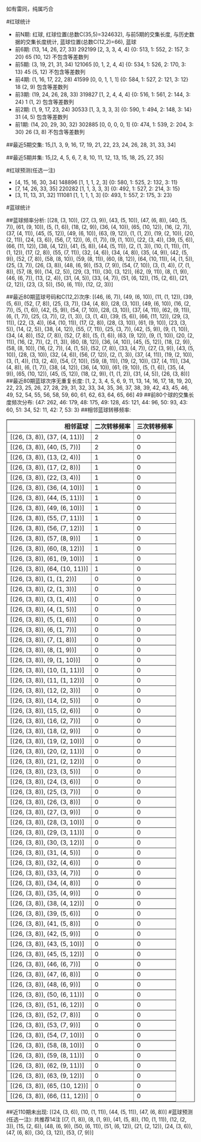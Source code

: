 <!-- 
.. title: 大乐透15080期(2015-07-13)数据分析报告
.. slug: dlott-15080-2015-07-13-report
.. date: 2015-07-14 08:00:00 UTC+08:00
.. tags: Lottery
.. link: 
.. description: 
.. type: text
-->

如有雷同，纯属巧合

<!-- TEASER_END-->

#红球统计

- 前N期: 红球, 红球位置(总数C(35,5)=324632), 与前5期的交集长度, 与历史数据的交集长度统计, 蓝球位置(总数C(12,2)=66), 蓝球
- 前6期: (13, 14, 26, 27, 33) 292199 [2, 3, 3, 4, 4] {0: 513, 1: 552, 2: 157, 3: 20} 65 (10, 12) 不包含等差数列
- 前5期: (3, 19, 21, 31, 34) 121065 [0, 1, 2, 4, 4] {0: 534, 1: 526, 2: 170, 3: 13} 45 (5, 12) 不包含等差数列
- 前4期: (1, 16, 17, 22, 28) 41599 [0, 0, 1, 1, 1] {0: 584, 1: 527, 2: 121, 3: 12} 18 (2, 9) 包含等差数列
- 前3期: (19, 24, 26, 28, 33) 319827 [1, 2, 4, 4, 4] {0: 516, 1: 561, 2: 144, 3: 24} 1 (1, 2) 包含等差数列
- 前2期: (1, 9, 17, 23, 24) 30533 [1, 3, 3, 3, 3] {0: 590, 1: 494, 2: 148, 3: 14} 31 (4, 5) 包含等差数列
- 前1期: (14, 20, 29, 30, 32) 302885 [0, 0, 0, 0, 1] {0: 474, 1: 539, 2: 204, 3: 30} 26 (3, 8) 不包含等差数列

##最近5期交集:
15,[1, 3, 9, 16, 17, 19, 21, 22, 23, 24, 26, 28, 31, 33, 34]

##最近5期并集:
15,[2, 4, 5, 6, 7, 8, 10, 11, 12, 13, 15, 18, 25, 27, 35]

#红球预测(任选一注)

- [4, 15, 16, 30, 34] 148896 [1, 1, 1, 2, 3] {0: 580, 1: 525, 2: 132, 3: 11}
- [7, 14, 26, 33, 35] 220282 [1, 1, 3, 3, 3] {0: 492, 1: 527, 2: 214, 3: 15}
- [3, 11, 13, 31, 32] 111081 [1, 1, 1, 1, 3] {0: 493, 1: 557, 2: 175, 3: 23}

#蓝球统计

##蓝球频率分析:
[(28, (3, 10)), (27, (3, 9)), (43, (5, 10)), (47, (6, 8)), (40, (5, 7)), (61, (9, 10)), (5, (1, 6)), (18, (2, 9)), (36, (4, 10)), (65, (10, 12)), (16, (2, 7)), (37, (4, 11)), (45, (5, 12)), (49, (6, 10)), (63, (9, 12)), (1, (1, 2)), (19, (2, 10)), (20, (2, 11)), (24, (3, 6)), (56, (7, 12)), (6, (1, 7)), (9, (1, 10)), (22, (3, 4)), (39, (5, 6)), (66, (11, 12)), (38, (4, 12)), (41, (5, 8)), (44, (5, 11)), (2, (1, 3)), (10, (1, 11)), (11, (1, 12)), (17, (2, 8)), (55, (7, 11)), (32, (4, 6)), (34, (4, 8)), (35, (4, 9)), (42, (5, 9)), (52, (7, 8)), (58, (8, 10)), (59, (8, 11)), (60, (8, 12)), (64, (10, 11)), (4, (1, 5)), (25, (3, 7)), (26, (3, 8)), (48, (6, 9)), (53, (7, 9)), (54, (7, 10)), (3, (1, 4)), (7, (1, 8)), (57, (8, 9)), (14, (2, 5)), (29, (3, 11)), (30, (3, 12)), (62, (9, 11)), (8, (1, 9)), (46, (6, 7)), (13, (2, 4)), (31, (4, 5)), (33, (4, 7)), (51, (6, 12)), (15, (2, 6)), (21, (2, 12)), (23, (3, 5)), (50, (6, 11)), (12, (2, 3))]

##最近80期蓝球号码和C(12,2)次序:
[(46, (6, 7)), (49, (6, 10)), (11, (1, 12)), (39, (5, 6)), (52, (7, 8)), (25, (3, 7)), (34, (4, 8)), (28, (3, 10)), (49, (6, 10)), (16, (2, 7)), (5, (1, 6)), (42, (5, 9)), (54, (7, 10)), (28, (3, 10)), (37, (4, 11)), (62, (9, 11)), (6, (1, 7)), (25, (3, 7)), (2, (1, 3)), (3, (1, 4)), (39, (5, 6)), (66, (11, 12)), (29, (3, 11)), (22, (3, 4)), (64, (10, 11)), (17, (2, 8)), (28, (3, 10)), (61, (9, 10)), (23, (3, 5)), (14, (2, 5)), (38, (4, 12)), (55, (7, 11)), (25, (3, 7)), (42, (5, 9)), (9, (1, 10)), (34, (4, 8)), (52, (7, 8)), (52, (7, 8)), (5, (1, 6)), (63, (9, 12)), (9, (1, 10)), (20, (2, 11)), (16, (2, 7)), (2, (1, 3)), (60, (8, 12)), (36, (4, 10)), (45, (5, 12)), (18, (2, 9)), (58, (8, 10)), (16, (2, 7)), (4, (1, 5)), (52, (7, 8)), (33, (4, 7)), (27, (3, 9)), (43, (5, 10)), (28, (3, 10)), (32, (4, 6)), (56, (7, 12)), (2, (1, 3)), (37, (4, 11)), (19, (2, 10)), (3, (1, 4)), (13, (2, 4)), (54, (7, 10)), (59, (8, 11)), (19, (2, 10)), (37, (4, 11)), (34, (4, 8)), (6, (1, 7)), (38, (4, 12)), (36, (4, 10)), (61, (9, 10)), (5, (1, 6)), (35, (4, 9)), (65, (10, 12)), (45, (5, 12)), (18, (2, 9)), (1, (1, 2)), (31, (4, 5)), (26, (3, 8))]
##最近80期蓝球次序无重复长度:
[1, 2, 3, 4, 5, 6, 9, 11, 13, 14, 16, 17, 18, 19, 20, 22, 23, 25, 26, 27, 28, 29, 31, 32, 33, 34, 35, 36, 37, 38, 39, 42, 43, 45, 46, 49, 52, 54, 55, 56, 58, 59, 60, 61, 62, 63, 64, 65, 66] 49
##前80个球的交集长度频次分布:
{47: 262, 46: 179, 48: 175, 49: 128, 45: 121, 44: 96, 50: 93, 43: 60, 51: 34, 52: 11, 42: 7, 53: 3}
##相邻蓝球转移频率:
<table border="1" class="table table-striped dataframe">
  <thead>
    <tr style="text-align: right;">
      <th>相邻蓝球</th>
      <th>二次转移频率</th>
      <th>三次转移频率</th>
    </tr>
  </thead>
  <tbody>
    <tr>
      <td>[(26, (3, 8)), (37, (4, 11))]</td>
      <td>2</td>
      <td>0</td>
    </tr>
    <tr>
      <td>[(26, (3, 8)), (40, (5, 7))]</td>
      <td>2</td>
      <td>0</td>
    </tr>
    <tr>
      <td>[(26, (3, 8)), (13, (2, 4))]</td>
      <td>1</td>
      <td>0</td>
    </tr>
    <tr>
      <td>[(26, (3, 8)), (17, (2, 8))]</td>
      <td>1</td>
      <td>0</td>
    </tr>
    <tr>
      <td>[(26, (3, 8)), (22, (3, 4))]</td>
      <td>1</td>
      <td>0</td>
    </tr>
    <tr>
      <td>[(26, (3, 8)), (36, (4, 10))]</td>
      <td>1</td>
      <td>0</td>
    </tr>
    <tr>
      <td>[(26, (3, 8)), (44, (5, 11))]</td>
      <td>1</td>
      <td>0</td>
    </tr>
    <tr>
      <td>[(26, (3, 8)), (49, (6, 10))]</td>
      <td>1</td>
      <td>0</td>
    </tr>
    <tr>
      <td>[(26, (3, 8)), (55, (7, 11))]</td>
      <td>1</td>
      <td>0</td>
    </tr>
    <tr>
      <td>[(26, (3, 8)), (56, (7, 12))]</td>
      <td>1</td>
      <td>0</td>
    </tr>
    <tr>
      <td>[(26, (3, 8)), (57, (8, 9))]</td>
      <td>1</td>
      <td>0</td>
    </tr>
    <tr>
      <td>[(26, (3, 8)), (60, (8, 12))]</td>
      <td>1</td>
      <td>0</td>
    </tr>
    <tr>
      <td>[(26, (3, 8)), (61, (9, 10))]</td>
      <td>1</td>
      <td>0</td>
    </tr>
    <tr>
      <td>[(26, (3, 8)), (64, (10, 11))]</td>
      <td>1</td>
      <td>0</td>
    </tr>
    <tr>
      <td>[(26, (3, 8)), (1, (1, 2))]</td>
      <td>0</td>
      <td>0</td>
    </tr>
    <tr>
      <td>[(26, (3, 8)), (2, (1, 3))]</td>
      <td>0</td>
      <td>0</td>
    </tr>
    <tr>
      <td>[(26, (3, 8)), (3, (1, 4))]</td>
      <td>0</td>
      <td>0</td>
    </tr>
    <tr>
      <td>[(26, (3, 8)), (4, (1, 5))]</td>
      <td>0</td>
      <td>0</td>
    </tr>
    <tr>
      <td>[(26, (3, 8)), (5, (1, 6))]</td>
      <td>0</td>
      <td>0</td>
    </tr>
    <tr>
      <td>[(26, (3, 8)), (6, (1, 7))]</td>
      <td>0</td>
      <td>0</td>
    </tr>
    <tr>
      <td>[(26, (3, 8)), (7, (1, 8))]</td>
      <td>0</td>
      <td>0</td>
    </tr>
    <tr>
      <td>[(26, (3, 8)), (8, (1, 9))]</td>
      <td>0</td>
      <td>0</td>
    </tr>
    <tr>
      <td>[(26, (3, 8)), (9, (1, 10))]</td>
      <td>0</td>
      <td>0</td>
    </tr>
    <tr>
      <td>[(26, (3, 8)), (10, (1, 11))]</td>
      <td>0</td>
      <td>0</td>
    </tr>
    <tr>
      <td>[(26, (3, 8)), (11, (1, 12))]</td>
      <td>0</td>
      <td>0</td>
    </tr>
    <tr>
      <td>[(26, (3, 8)), (12, (2, 3))]</td>
      <td>0</td>
      <td>0</td>
    </tr>
    <tr>
      <td>[(26, (3, 8)), (14, (2, 5))]</td>
      <td>0</td>
      <td>0</td>
    </tr>
    <tr>
      <td>[(26, (3, 8)), (15, (2, 6))]</td>
      <td>0</td>
      <td>0</td>
    </tr>
    <tr>
      <td>[(26, (3, 8)), (16, (2, 7))]</td>
      <td>0</td>
      <td>0</td>
    </tr>
    <tr>
      <td>[(26, (3, 8)), (18, (2, 9))]</td>
      <td>0</td>
      <td>0</td>
    </tr>
    <tr>
      <td>[(26, (3, 8)), (19, (2, 10))]</td>
      <td>0</td>
      <td>0</td>
    </tr>
    <tr>
      <td>[(26, (3, 8)), (20, (2, 11))]</td>
      <td>0</td>
      <td>0</td>
    </tr>
    <tr>
      <td>[(26, (3, 8)), (21, (2, 12))]</td>
      <td>0</td>
      <td>0</td>
    </tr>
    <tr>
      <td>[(26, (3, 8)), (23, (3, 5))]</td>
      <td>0</td>
      <td>0</td>
    </tr>
    <tr>
      <td>[(26, (3, 8)), (24, (3, 6))]</td>
      <td>0</td>
      <td>0</td>
    </tr>
    <tr>
      <td>[(26, (3, 8)), (25, (3, 7))]</td>
      <td>0</td>
      <td>0</td>
    </tr>
    <tr>
      <td>[(26, (3, 8)), (26, (3, 8))]</td>
      <td>0</td>
      <td>0</td>
    </tr>
    <tr>
      <td>[(26, (3, 8)), (27, (3, 9))]</td>
      <td>0</td>
      <td>0</td>
    </tr>
    <tr>
      <td>[(26, (3, 8)), (28, (3, 10))]</td>
      <td>0</td>
      <td>0</td>
    </tr>
    <tr>
      <td>[(26, (3, 8)), (29, (3, 11))]</td>
      <td>0</td>
      <td>0</td>
    </tr>
    <tr>
      <td>[(26, (3, 8)), (30, (3, 12))]</td>
      <td>0</td>
      <td>0</td>
    </tr>
    <tr>
      <td>[(26, (3, 8)), (31, (4, 5))]</td>
      <td>0</td>
      <td>0</td>
    </tr>
    <tr>
      <td>[(26, (3, 8)), (32, (4, 6))]</td>
      <td>0</td>
      <td>0</td>
    </tr>
    <tr>
      <td>[(26, (3, 8)), (33, (4, 7))]</td>
      <td>0</td>
      <td>0</td>
    </tr>
    <tr>
      <td>[(26, (3, 8)), (34, (4, 8))]</td>
      <td>0</td>
      <td>0</td>
    </tr>
    <tr>
      <td>[(26, (3, 8)), (35, (4, 9))]</td>
      <td>0</td>
      <td>0</td>
    </tr>
    <tr>
      <td>[(26, (3, 8)), (38, (4, 12))]</td>
      <td>0</td>
      <td>0</td>
    </tr>
    <tr>
      <td>[(26, (3, 8)), (39, (5, 6))]</td>
      <td>0</td>
      <td>0</td>
    </tr>
    <tr>
      <td>[(26, (3, 8)), (41, (5, 8))]</td>
      <td>0</td>
      <td>0</td>
    </tr>
    <tr>
      <td>[(26, (3, 8)), (42, (5, 9))]</td>
      <td>0</td>
      <td>0</td>
    </tr>
    <tr>
      <td>[(26, (3, 8)), (43, (5, 10))]</td>
      <td>0</td>
      <td>0</td>
    </tr>
    <tr>
      <td>[(26, (3, 8)), (45, (5, 12))]</td>
      <td>0</td>
      <td>0</td>
    </tr>
    <tr>
      <td>[(26, (3, 8)), (46, (6, 7))]</td>
      <td>0</td>
      <td>0</td>
    </tr>
    <tr>
      <td>[(26, (3, 8)), (47, (6, 8))]</td>
      <td>0</td>
      <td>0</td>
    </tr>
    <tr>
      <td>[(26, (3, 8)), (48, (6, 9))]</td>
      <td>0</td>
      <td>0</td>
    </tr>
    <tr>
      <td>[(26, (3, 8)), (50, (6, 11))]</td>
      <td>0</td>
      <td>0</td>
    </tr>
    <tr>
      <td>[(26, (3, 8)), (51, (6, 12))]</td>
      <td>0</td>
      <td>0</td>
    </tr>
    <tr>
      <td>[(26, (3, 8)), (52, (7, 8))]</td>
      <td>0</td>
      <td>0</td>
    </tr>
    <tr>
      <td>[(26, (3, 8)), (53, (7, 9))]</td>
      <td>0</td>
      <td>0</td>
    </tr>
    <tr>
      <td>[(26, (3, 8)), (54, (7, 10))]</td>
      <td>0</td>
      <td>0</td>
    </tr>
    <tr>
      <td>[(26, (3, 8)), (58, (8, 10))]</td>
      <td>0</td>
      <td>0</td>
    </tr>
    <tr>
      <td>[(26, (3, 8)), (59, (8, 11))]</td>
      <td>0</td>
      <td>0</td>
    </tr>
    <tr>
      <td>[(26, (3, 8)), (62, (9, 11))]</td>
      <td>0</td>
      <td>0</td>
    </tr>
    <tr>
      <td>[(26, (3, 8)), (63, (9, 12))]</td>
      <td>0</td>
      <td>0</td>
    </tr>
    <tr>
      <td>[(26, (3, 8)), (65, (10, 12))]</td>
      <td>0</td>
      <td>0</td>
    </tr>
    <tr>
      <td>[(26, (3, 8)), (66, (11, 12))]</td>
      <td>0</td>
      <td>0</td>
    </tr>
  </tbody>
</table>
##近110期未出现:
[(24, (3, 6)), (10, (1, 11)), (44, (5, 11)), (47, (6, 8))]
#蓝球预测(任选一注):
共推荐14注
[(7, (1, 8)), (8, (1, 9)), (41, (5, 8)), (10, (1, 11)), (12, (2, 3)), (15, (2, 6)), (48, (6, 9)), (50, (6, 11)), (51, (6, 12)), (21, (2, 12)), (24, (3, 6)), (47, (6, 8)), (30, (3, 12)), (53, (7, 9))]

